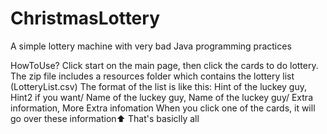 # ChristmasLottery
A simple lottery machine with very bad Java programming practices

HowToUse?
Click start on the main page, then click the cards to do lottery.
The zip file includes a resources folder which contains the lottery list (LotteryList.csv)
The format of the list is like this:
Hint of the luckey guy, Hint2 if you want/ Name of the luckey guy, Name of the luckey guy/ Extra information, More Extra infomation
When you click one of the cards, it will go over these information⬆️
That's basiclly all
